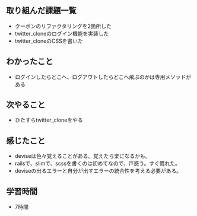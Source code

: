 ## 取り組んだ課題一覧
- クーポンのリファクタリングを2箇所した
- twitter_cloneのログイン機能を実装した
- twitter_cloneのCSSを書いた

## わかったこと
- ログインしたらどこへ、ログアウトしたらどこへ飛ぶのかは専用メソッドがある

## 次やること
- ひたすらtwitter_cloneをやる

## 感じたこと
- deviseは色々覚えることがある。覚えたら楽になるかも。
- railsで、slimで、scssを書くのは初めてなので、戸惑う。すぐ慣れた。
- deviseの出るエラーと自分が出すエラーの統合性を考える必要がある。

## 学習時間
- 7時間